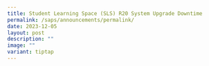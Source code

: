 ```yaml
---
title: Student Learning Space (SLS) R20 System Upgrade Downtime
permalink: /saps/announcements/permalink/
date: 2023-12-05
layout: post
description: ""
image: ""
variant: tiptap
---
```

